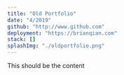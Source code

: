 ```yaml
---
title: "Old Portfolio"
date: "4/2019"
github: "http://www.github.com"
deployment: "https://brianqian.com"
stack: []
splashImg: "./oldportfolio.png"
---
```


This should be the content
